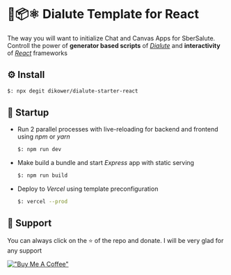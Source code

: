 # 🧶📦⚛  Dialute Template for React
The way you will want to initialize Chat and Canvas Apps for SberSalute.
Controll the power of __generator based scripts__ of _[Dialute](https://github.com/Dikower/Dialute)_ and __interactivity__ of _[React](https://reactjs.org/)_ frameworks

## ⚙️ Install
```bash
$: npx degit dikower/dialute-starter-react
```

## 🚀 Startup
* Run 2 parallel processes with live-reloading for backend and frontend using _npm_ or _yarn_
  ```bash
  $: npm run dev
  ```
* Make build a bundle and start _Express_ app with static serving
  ```bash
  $: npm run build
  ```
* Deploy to _Vercel_ using template preconfiguration
  ```bash
  $: vercel --prod
  ```

## 🥰 Support
You can always click on the ⭐️ of the repo and donate. I will be very glad for any support

[!["Buy Me A Coffee"](https://www.buymeacoffee.com/assets/img/custom_images/orange_img.png)](https://www.buymeacoffee.com/Dikower)

